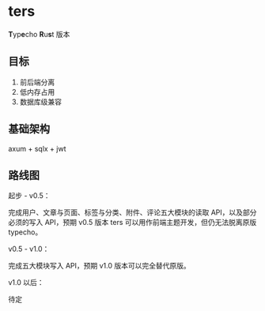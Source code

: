 # ters
**T**yp**e**cho **R**u**s**t 版本

## 目标

1. 前后端分离
2. 低内存占用
3. 数据库级兼容

## 基础架构

axum + sqlx + jwt

## 路线图

起步 - v0.5：

完成用户、文章与页面、标签与分类、附件、评论五大模块的读取 API，以及部分必须的写入 API，预期 v0.5 版本 ters 可以用作前端主题开发，但仍无法脱离原版 typecho。


v0.5 - v1.0：

完成五大模块写入 API，预期 v1.0 版本可以完全替代原版。

v1.0 以后：

待定
